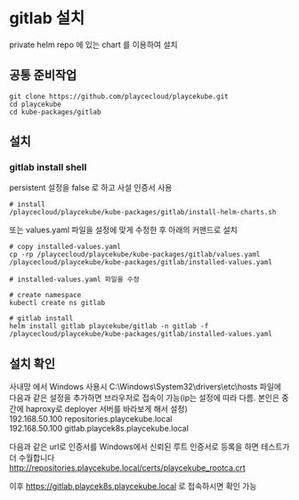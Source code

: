 # gitlab 설치

private helm repo 에 있는 chart 를 이용하여 설치

## 공통 준비작업

```ShellSession
git clone https://github.com/playcecloud/playcekube.git
cd playcekube
cd kube-packages/gitlab
```

## 설치

### gitlab install shell

persistent 설정을 false 로 하고 사설 인증서 사용

```ShellSession
# install
/playcecloud/playcekube/kube-packages/gitlab/install-helm-charts.sh
```

또는 values.yaml 파일을 설정에 맞게 수정한 후 아래의 커맨드로 설치

```ShellSession
# copy installed-values.yaml
cp -rp /playcecloud/playcekube/kube-packages/gitlab/values.yaml /playcecloud/playcekube/kube-packages/gitlab/installed-values.yaml

# installed-values.yaml 파일을 수정

# create namespace
kubectl create ns gitlab

# gitlab install
helm install gitlab playcekube/gitlab -n gitlab -f /playcecloud/playcekube/kube-packages/gitlab/installed-values.yaml
```

## 설치 확인

사내망 에서 Windows 사용시 C:\Windows\System32\drivers\etc\hosts 파일에 다음과 같은 설정을 추가하면 브라우저로 접속이 가능(ip는 설정에 따라 다름. 본인은 중간에 haproxy로 deployer 서버를 바라보게 해서 설정)  
192.168.50.100 repositories.playcekube.local  
192.168.50.100 gitlab.playcek8s.playcekube.local  
  
다음과 같은 url로 인증서를 Windows에서 신뢰된 루트 인증서로 등록을 하면 테스트가 더 수월합니다  
http://repositories.playcekube.local/certs/playcekube_rootca.crt  
   
이후 https://gitlab.playcek8s.playcekube.local 로 접속하시면 확인 가능

